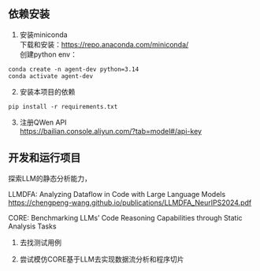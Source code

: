 
## 依赖安装

1. 安装miniconda  
下载和安装：https://repo.anaconda.com/miniconda/  
创建python env：  
```
conda create -n agent-dev python=3.14
conda activate agent-dev 
```

2. 安装本项目的依赖
```
pip install -r requirements.txt
```

3. 注册QWen API  
https://bailian.console.aliyun.com/?tab=model#/api-key  

## 开发和运行项目
探索LLM的静态分析能力，

LLMDFA: Analyzing Dataflow in Code with Large Language Models
https://chengpeng-wang.github.io/publications/LLMDFA_NeurIPS2024.pdf

CORE: Benchmarking LLMs’ Code Reasoning Capabilities through Static Analysis Tasks

1. 去找测试用例  


2. 尝试模仿CORE基于LLM去实现数据流分析和程序切片  
